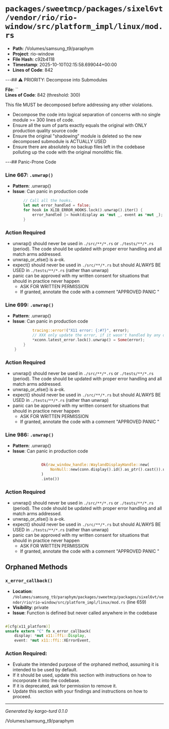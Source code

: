 # `packages/sweetmcp/packages/sixel6vt/vendor/rio/rio-window/src/platform_impl/linux/mod.rs`

- **Path**: /Volumes/samsung_t9/paraphym
- **Project**: rio-window
- **File Hash**: c92b4118  
- **Timestamp**: 2025-10-10T02:15:58.699044+00:00  
- **Lines of Code**: 842

---## ⚠️ PRIORITY: Decompose into Submodules

**File**: ``  
**Lines of Code**: 842 (threshold: 300)

This file MUST be decomposed before addressing any other violations.

- Decompose the code into logical separation of concerns with no single module >= 300 lines of code. 
- Ensure all the sum of parts exactly equals the original with ONLY production quality source code
- Ensure the original "shadowing" module is deleted so the new decomposed submodule is ACTUALLY USED
- Ensure there are absolutely no backup files left in the codebase polluting up the code with the original monolithic file.

---## Panic-Prone Code


### Line 667: `.unwrap()`

- **Pattern**: .unwrap()
- **Issue**: Can panic in production code

```rust
        // Call all the hooks.
        let mut error_handled = false;
        for hook in XLIB_ERROR_HOOKS.lock().unwrap().iter() {
            error_handled |= hook(display as *mut _, event as *mut _);
        }
```

### Action Required

- unwrap() should never be used in `./src/**/*.rs` or `./tests/**/*.rs` (period). The code should be updated with proper error handling and all match arms addressed.
- unwrap_or_else() is a-ok. 
- expect() should never be used in `./src/**/*.rs` but should ALWAYS BE USED in `./tests/**/*.rs` (rather than unwrap)
- panic can be approved with my written consent for situations that should in practice never happen  
  - ASK FOR WRITTEN PERMISSION
  - If granted, annotate the code with a comment "APPROVED PANIC "


### Line 699: `.unwrap()`

- **Pattern**: .unwrap()
- **Issue**: Can panic in production code

```rust
            tracing::error!("X11 error: {:#?}", error);
            // XXX only update the error, if it wasn't handled by any of the hooks.
            *xconn.latest_error.lock().unwrap() = Some(error);
        }
    }
```

### Action Required

- unwrap() should never be used in `./src/**/*.rs` or `./tests/**/*.rs` (period). The code should be updated with proper error handling and all match arms addressed.
- unwrap_or_else() is a-ok. 
- expect() should never be used in `./src/**/*.rs` but should ALWAYS BE USED in `./tests/**/*.rs` (rather than unwrap)
- panic can be approved with my written consent for situations that should in practice never happen  
  - ASK FOR WRITTEN PERMISSION
  - If granted, annotate the code with a comment "APPROVED PANIC "


### Line 986: `.unwrap()`

- **Pattern**: .unwrap()
- **Issue**: Can panic in production code

```rust

                Ok(raw_window_handle::WaylandDisplayHandle::new(
                    NonNull::new(conn.display().id().as_ptr().cast()).unwrap(),
                )
                .into())
```

### Action Required

- unwrap() should never be used in `./src/**/*.rs` or `./tests/**/*.rs` (period). The code should be updated with proper error handling and all match arms addressed.
- unwrap_or_else() is a-ok. 
- expect() should never be used in `./src/**/*.rs` but should ALWAYS BE USED in `./tests/**/*.rs` (rather than unwrap)
- panic can be approved with my written consent for situations that should in practice never happen  
  - ASK FOR WRITTEN PERMISSION
  - If granted, annotate the code with a comment "APPROVED PANIC "

## Orphaned Methods


### `x_error_callback()`

- **Location**: `/Volumes/samsung_t9/paraphym/packages/sweetmcp/packages/sixel6vt/vendor/rio/rio-window/src/platform_impl/linux/mod.rs` (line 659)
- **Visibility**: private
- **Issue**: Function is defined but never called anywhere in the codebase

```rust

#[cfg(x11_platform)]
unsafe extern "C" fn x_error_callback(
    display: *mut x11::ffi::Display,
    event: *mut x11::ffi::XErrorEvent,
```

### Action Required:

- Evaluate the intended purpose of the orphaned method, assuming it is intended to be used by default.
- If it should be used, update this section with instructions on how to incorporate it into the codebase.
- If it is deprecated, ask for permission to remove it.
- Update this section with your findings and instructions on how to proceed.

---

*Generated by kargo-turd 0.1.0*

/Volumes/samsung_t9/paraphym